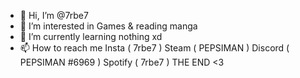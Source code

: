 - 👋 Hi, I’m @7rbe7
- 👀 I’m interested in Games & reading manga
- 🌱 I’m currently learning nothing xd
- 📫 How to reach me 
Insta ( 7rbe7 ) 
Steam ( PEPSIMAN )
Discord ( PEPSIMAN #6969 )
Spotify ( 7rbe7 )
THE END <3
